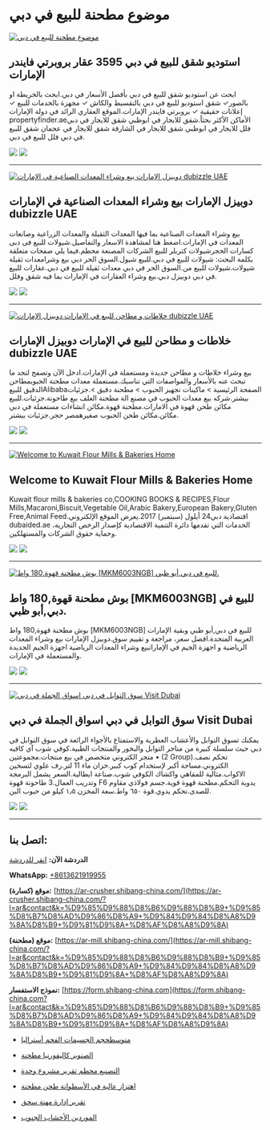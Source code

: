 # موضوع مطحنة للبيع في دبي

<a href="https://swt.shibang-china.com/?l=ar&img&k=%D9%85%D9%88%D8%B6%D9%88%D8%B9+%D9%85%D8%B7%D8%AD%D9%86%D8%A9+%D9%84%D9%84%D8%A8%D9%8A%D8%B9+%D9%81%D9%8A+%D8%AF%D8%A8%D9%8A" target="_blank">![موضوع مطحنة للبيع في دبي](http://static.shibang-china.com/all-800x300/476.jpg)</a>

## استوديو شقق للبيع في دبي 3595 عقار بروبرتي فايندر الإمارات
ابحث عن استوديو شقق للبيع في دبي بأفضل الأسعار في دبي.ابحث بالخريطة او بالصور✓ شقق استوديو للبيع في دبي بالتقسيط والكاش ✓ مجهزة بالخدمات للبيع ✓ إعلانات حقيقية ✓ بروبرتي فايندر الإمارات.الموقع العقاري الرائد في دولة الإمارات propertyfinder.aeالأماكن الأكثر بحثاً.شقق للايجار في ابوظبي شقق للايجار في دبي فلل للايجار في ابوظبي شقق للايجار في الشارقة شقق للايجار في عجمان شقق للبيع في دبي فلل للبيع في دبي.


<a href="https://whatsapp.shibangsoft.com/WhatsApp.php" target="_blank" title="WhatsApp">![](http://static.shibang-china.com/icon/whatsapp.png)</a> <a href="https://swt.shibang-china.com/?l=ar&icon&k=%D9%85%D9%88%D8%B6%D9%88%D8%B9+%D9%85%D8%B7%D8%AD%D9%86%D8%A9+%D9%84%D9%84%D8%A8%D9%8A%D8%B9+%D9%81%D9%8A+%D8%AF%D8%A8%D9%8A" target="_blank">![](http://static.shibang-china.com/icon/chat-ar.png)</a>

---

<a href="https://swt.shibang-china.com/?l=ar&img&k=%D9%85%D9%88%D8%B6%D9%88%D8%B9+%D9%85%D8%B7%D8%AD%D9%86%D8%A9+%D9%84%D9%84%D8%A8%D9%8A%D8%B9+%D9%81%D9%8A+%D8%AF%D8%A8%D9%8A" target="_blank">![دوبيزل الإمارات بيع وشراء المعدات الصناعية في الإمارات dubizzle UAE](http://static.shibang-china.com/all-800x300/284.jpg)</a>

## دوبيزل الإمارات بيع وشراء المعدات الصناعية في الإمارات dubizzle UAE
بيع وشراء المعدات الصناعية بما فيها المعدات الثقيلة والمعدات الزراعية وصانعات المعدات في الإمارات.اضغط هنا لمشاهدة الاسعار والتفاصيل.شيولات للبيع فى دبى كسارات الحجرشيولات كتربلر للبيع الشركات المصنعة محطم.فيما يلي صفحات متعلقة بكلمة البحث: شيولات للبيع في دبي.للبيع شيول.السوق الحر دبي بيع وشرامعدات ثقيلة شيولات.شيولات للبيع من.السوق الحر في دبي معدات ثقيلة للبيع في دبي.عقارات للبيع في دبي دوبيزل دبي.بيع وشراء العقارات في الإمارات بما فيه شقق وفلل.


<a href="https://whatsapp.shibangsoft.com/WhatsApp.php" target="_blank" title="WhatsApp">![](http://static.shibang-china.com/icon/whatsapp.png)</a> <a href="https://swt.shibang-china.com/?l=ar&icon&k=%D9%85%D9%88%D8%B6%D9%88%D8%B9+%D9%85%D8%B7%D8%AD%D9%86%D8%A9+%D9%84%D9%84%D8%A8%D9%8A%D8%B9+%D9%81%D9%8A+%D8%AF%D8%A8%D9%8A" target="_blank">![](http://static.shibang-china.com/icon/chat-ar.png)</a>

---

<a href="https://swt.shibang-china.com/?l=ar&img&k=%D9%85%D9%88%D8%B6%D9%88%D8%B9+%D9%85%D8%B7%D8%AD%D9%86%D8%A9+%D9%84%D9%84%D8%A8%D9%8A%D8%B9+%D9%81%D9%8A+%D8%AF%D8%A8%D9%8A" target="_blank">![خلاطات و مطاحن للبيع في الإمارات دوبيزل الإمارات dubizzle UAE](http://static.shibang-china.com/all-800x300/908.jpg)</a>

## خلاطات و مطاحن للبيع في الإمارات دوبيزل الإمارات dubizzle UAE
بيع وشراء خلاطات و مطاحن جديدة ومستعملة في الإمارات.ادخل الآن وتصفح لتجد ما تبحث عنه بالأسعار والمواصفات التي تناسبك.مستعملة معدات مطحنة الحبوبمطاحن الدقيق للبيعAlibabaالصفحة الرئيسية &gt; ماكينات تجهيز الحبوب &gt; مطحنة دقيق &gt;.جزئیات بیشتر.شركه بيع معدات الحبوب في مصنع الة مطحنة العلف بيع طاحونة.جزئیات.للبيع مكائن طحن قهوة في الامارات.مطحنة قهوة.مكائن انشاءات مستعملة في دبي مكائن.مكائن طحن الحبوب صغيرهمصر حجر.جزئیات بیشتر.


<a href="https://whatsapp.shibangsoft.com/WhatsApp.php" target="_blank" title="WhatsApp">![](http://static.shibang-china.com/icon/whatsapp.png)</a> <a href="https://swt.shibang-china.com/?l=ar&icon&k=%D9%85%D9%88%D8%B6%D9%88%D8%B9+%D9%85%D8%B7%D8%AD%D9%86%D8%A9+%D9%84%D9%84%D8%A8%D9%8A%D8%B9+%D9%81%D9%8A+%D8%AF%D8%A8%D9%8A" target="_blank">![](http://static.shibang-china.com/icon/chat-ar.png)</a>

---

<a href="https://swt.shibang-china.com/?l=ar&img&k=%D9%85%D9%88%D8%B6%D9%88%D8%B9+%D9%85%D8%B7%D8%AD%D9%86%D8%A9+%D9%84%D9%84%D8%A8%D9%8A%D8%B9+%D9%81%D9%8A+%D8%AF%D8%A8%D9%8A" target="_blank">![Welcome to Kuwait Flour Mills &amp; Bakeries Home](http://static.shibang-china.com/all-800x300/1165.jpg)</a>

## Welcome to Kuwait Flour Mills &amp; Bakeries Home
Kuwait flour mills &amp; bakeries co,COOKING BOOKS &amp; RECIPES,Flour Mills,Macaroni,Biscuit,Vegetable Oil,Arabic Bakery,European Bakery,Gluten Free,Animal Feed.اقتصادية دبي24 أيلول (سبتمبر) 2017.يعرض الموقع الإلكتروني dubaided.ae الخدمات التي تقدمها دائرة التنمية الاقتصادية كإصدار الرخص التجارية، وحماية حقوق الشركات والمستهلكين.


<a href="https://whatsapp.shibangsoft.com/WhatsApp.php" target="_blank" title="WhatsApp">![](http://static.shibang-china.com/icon/whatsapp.png)</a> <a href="https://swt.shibang-china.com/?l=ar&icon&k=%D9%85%D9%88%D8%B6%D9%88%D8%B9+%D9%85%D8%B7%D8%AD%D9%86%D8%A9+%D9%84%D9%84%D8%A8%D9%8A%D8%B9+%D9%81%D9%8A+%D8%AF%D8%A8%D9%8A" target="_blank">![](http://static.shibang-china.com/icon/chat-ar.png)</a>

---

<a href="https://swt.shibang-china.com/?l=ar&img&k=%D9%85%D9%88%D8%B6%D9%88%D8%B9+%D9%85%D8%B7%D8%AD%D9%86%D8%A9+%D9%84%D9%84%D8%A8%D9%8A%D8%B9+%D9%81%D9%8A+%D8%AF%D8%A8%D9%8A" target="_blank">![بوش مطحنة قهوة,180 واط [MKM6003NGB] للبيع في دبي,أبو ظبي.](http://static.shibang-china.com/all-800x300/1250.jpg)</a>

## بوش مطحنة قهوة,180 واط [MKM6003NGB] للبيع في دبي,أبو ظبي.
بوش مطحنة قهوة,180 واط [MKM6003NGB] للبيع في دبي,أبو ظبي وبقية الإمارات العربية المتحدة.افضل سعر، مراجعة و تقييم سوق.دوبيزل الإمارات بيع وشراء المعدات الرياضية و اجهزة الجيم في الإماراتبيع وشراء المعدات الرياضية اجهزة الجيم الجديدة والمستعملة في الإمارات.


<a href="https://whatsapp.shibangsoft.com/WhatsApp.php" target="_blank" title="WhatsApp">![](http://static.shibang-china.com/icon/whatsapp.png)</a> <a href="https://swt.shibang-china.com/?l=ar&icon&k=%D9%85%D9%88%D8%B6%D9%88%D8%B9+%D9%85%D8%B7%D8%AD%D9%86%D8%A9+%D9%84%D9%84%D8%A8%D9%8A%D8%B9+%D9%81%D9%8A+%D8%AF%D8%A8%D9%8A" target="_blank">![](http://static.shibang-china.com/icon/chat-ar.png)</a>

---

<a href="https://swt.shibang-china.com/?l=ar&img&k=%D9%85%D9%88%D8%B6%D9%88%D8%B9+%D9%85%D8%B7%D8%AD%D9%86%D8%A9+%D9%84%D9%84%D8%A8%D9%8A%D8%B9+%D9%81%D9%8A+%D8%AF%D8%A8%D9%8A" target="_blank">![سوق التوابل في دبي اسواق الجملة في دبي Visit Dubai](http://static.shibang-china.com/all-800x300/250.jpg)</a>

## سوق التوابل في دبي اسواق الجملة في دبي Visit Dubai
يمكنك تسوق التوابل والأعشاب العطرية والاستمتاع بالأجواء الرائعة في سوق التوابل في دبي حيث سلسلة كبيرة من متاجر التوابل والبخور والمنتجات الطبية.كوفي شوب آي كافيه • متجر الكتروني متخصص في بيع منتجات.مجموعتين (2 Group).تحكم نصف الكتروني.مساحة أكبر لإستخدام كوب كبير.خزان ماء 11 لتر.رف علوي لتسخين الاكواب.مثالية للمقاهي واكشاك الكوفي شوب.صناعة ايطالية.السعر يشمل البرمجة وتدريب العمال​.3 طاحونة قهوة F6 يدوية التحكم.مطحنة قهوة قوية.جسم فولاذي مقاوم للصدى.تحكم يدوي.قوة ٦٥٠ واط.سعة المخزن ١٫٥ كيلو من حبوب البن.


<a href="https://whatsapp.shibangsoft.com/WhatsApp.php" target="_blank" title="WhatsApp">![](http://static.shibang-china.com/icon/whatsapp.png)</a> <a href="https://swt.shibang-china.com/?l=ar&icon&k=%D9%85%D9%88%D8%B6%D9%88%D8%B9+%D9%85%D8%B7%D8%AD%D9%86%D8%A9+%D9%84%D9%84%D8%A8%D9%8A%D8%B9+%D9%81%D9%8A+%D8%AF%D8%A8%D9%8A" target="_blank">![](http://static.shibang-china.com/icon/chat-ar.png)</a>

---
## اتصل بنا:

**الدردشة الآن:** [انقر للدردشة](https://swt.shibang-china.com?l=ar&contact&k=%D9%85%D9%88%D8%B6%D9%88%D8%B9+%D9%85%D8%B7%D8%AD%D9%86%D8%A9+%D9%84%D9%84%D8%A8%D9%8A%D8%B9+%D9%81%D9%8A+%D8%AF%D8%A8%D9%8A)

**WhatsApp:**  [+8613621919955](https://whatsapp.shibangsoft.com/WhatsApp.php)

**موقع (كسارة):** [https://ar-crusher.shibang-china.com/](https://ar-crusher.shibang-china.com/?l=ar&contact&k=%D9%85%D9%88%D8%B6%D9%88%D8%B9+%D9%85%D8%B7%D8%AD%D9%86%D8%A9+%D9%84%D9%84%D8%A8%D9%8A%D8%B9+%D9%81%D9%8A+%D8%AF%D8%A8%D9%8A)

**موقع (مطحنة):** [https://ar-mill.shibang-china.com/](https://ar-mill.shibang-china.com/?l=ar&contact&k=%D9%85%D9%88%D8%B6%D9%88%D8%B9+%D9%85%D8%B7%D8%AD%D9%86%D8%A9+%D9%84%D9%84%D8%A8%D9%8A%D8%B9+%D9%81%D9%8A+%D8%AF%D8%A8%D9%8A)

**نموذج الاستفسار:** [https://form.shibang-china.com](https://form.shibang-china.com?l=ar&contact&k=%D9%85%D9%88%D8%B6%D9%88%D8%B9+%D9%85%D8%B7%D8%AD%D9%86%D8%A9+%D9%84%D9%84%D8%A8%D9%8A%D8%B9+%D9%81%D9%8A+%D8%AF%D8%A8%D9%8A)

* [متوسط ​​حجم الجسيمات الفحم أستراليا](../27/%D9%85%D8%AA%D9%88%D8%B3%D8%B7%20%E2%80%8B%E2%80%8B%D8%AD%D8%AC%D9%85%20%D8%A7%D9%84%D8%AC%D8%B3%D9%8A%D9%85%D8%A7%D8%AA%20%D8%A7%D9%84%D9%81%D8%AD%D9%85%20%D8%A3%D8%B3%D8%AA%D8%B1%D8%A7%D9%84%D9%8A%D8%A7.md)

* [الصنوبر كاليفورنيا مطحنة](../26/%D8%A7%D9%84%D8%B5%D9%86%D9%88%D8%A8%D8%B1%20%D9%83%D8%A7%D9%84%D9%8A%D9%81%D9%88%D8%B1%D9%86%D9%8A%D8%A7%20%D9%85%D8%B7%D8%AD%D9%86%D8%A9.md)

* [التصنيع محطم تقرير مشروع وحدة](../30/%D8%A7%D9%84%D8%AA%D8%B5%D9%86%D9%8A%D8%B9%20%D9%85%D8%AD%D8%B7%D9%85%20%D8%AA%D9%82%D8%B1%D9%8A%D8%B1%20%D9%85%D8%B4%D8%B1%D9%88%D8%B9%20%D9%88%D8%AD%D8%AF%D8%A9.md)

* [اهتزاز عالية في الأسطوانة طحن مطحنة](../30/%D8%A7%D9%87%D8%AA%D8%B2%D8%A7%D8%B2%20%D8%B9%D8%A7%D9%84%D9%8A%D8%A9%20%D9%81%D9%8A%20%D8%A7%D9%84%D8%A3%D8%B3%D8%B7%D9%88%D8%A7%D9%86%D8%A9%20%D8%B7%D8%AD%D9%86%20%D9%85%D8%B7%D8%AD%D9%86%D8%A9.md)

* [تقرير إدارة مهنة سحق](../28/%D8%AA%D9%82%D8%B1%D9%8A%D8%B1%20%D8%A5%D8%AF%D8%A7%D8%B1%D8%A9%20%D9%85%D9%87%D9%86%D8%A9%20%D8%B3%D8%AD%D9%82.md)

* [الموردين الأخشاب الجنوب](../27/%D8%A7%D9%84%D9%85%D9%88%D8%B1%D8%AF%D9%8A%D9%86%20%D8%A7%D9%84%D8%A3%D8%AE%D8%B4%D8%A7%D8%A8%20%D8%A7%D9%84%D8%AC%D9%86%D9%88%D8%A8.md)